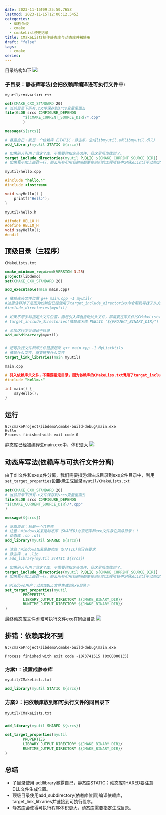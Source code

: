 ```yaml
---
date: 2023-11-15T09:25:50.765Z
lastmod: 2023-11-15T12:00:12.545Z
categories:
  - 编程杂谈
  - cmake
  - cmakeList使用记录
title: CMakeLists制作静态库与动态库并被使用
draft: "false"
tags:
  - cmake
series:
---
```



目录结构如下
![](Pasted%20image%2020231115191853.png)

### 子目录：静态库写法(会把依赖库编译进可执行文件中)
`myutil/CMakeLists.txt`
```cmake
set(CMAKE_CXX_STANDARD 20) 
# 当前目录下所有.c文件保存到srcs变量里面去
file(GLOB srcs CONFIGURE_DEPENDS
        "${CMAKE_CURRENT_SOURCE_DIR}/*.cpp"
        )

message(${srcs})

# 暴露自己：我是一个依赖库（STATIC：静态库，生成libmyutil.a和libmyutil.dll)
add_library(myutil STATIC ${srcs})

# 如果别人引用了我这个库，不需要你指定头文件，我这里帮你找到了。
target_include_directories(myutil PUBLIC ${CMAKE_CURRENT_SOURCE_DIR})
# 如果我不加上面这一行，那么所有引用我的库都要在他们的工程项目中CMakeLists手动指定头文件目录
```

`myutil/hello.cpp`
```cpp
#include "hello.h"  
#include <iostream>  
  
void sayHello() {  
    printf("Hello");  
}
```

`myutil/hello.h`
```cpp
#ifndef HELLO_H  
#define HELLO_H  
void sayHello();  
#endif
```


## 顶级目录（主程序）
`CMakeLists.txt`
```cmake
cmake_minimum_required(VERSION 3.25)
project(libdemo)
set(CMAKE_CXX_STANDARD 20)

add_executable(main main.cpp)

# 依赖库头文件位置 g++ main.cpp -I myutil/
#这里注释掉了是因为依赖包已经使用了target_include_directories命令帮我寻找了头文件。
#include_directories(myutil)

# 如果不想手动指定头文件位置，而是引入库就自动找头文件，那需要在库文件的CMakeLists中使用
# target_include_directories(依赖库名称 PUBLIC "${PROJECT_BINARY_DIR}")

# 添加这行才会编译子目录
add_subdirectory(myutil)


# 把可执行文件和库文件链接起来 g++ main.cpp -I MyListUtils
# 依赖什么文件，就要链接什么文件
target_link_libraries(main myutil)

```


`main.cpp`
```cpp
# 引入依赖库头文件，不需要指定目录，因为依赖库的CMakeLiss.txt调用了target_include_directories
#include "hello.h"  
  
int main() {  
    sayHello();  
}
```

## 运行
```
G:\cmakeProject\libdemo\cmake-build-debug\main.exe
Hello
Process finished with exit code 0
```
静态库已经被编译进main.exe中，体积更大
![](Pasted%20image%2020231115195518.png)


## 动态库写法(依赖库与可执行文件分离)
由于dll文件和exe文件分离，我们需要指定dll生成目录到exe文件目录中，利用`set_target_properties`设置dll生成目录
`myutil/CMakeLists.txt`
```cmake
set(CMAKE_CXX_STANDARD 20)
# 当前目录下所有.c文件保存到srcs变量里面去
file(GLOB srcs CONFIGURE_DEPENDS
"${CMAKE_CURRENT_SOURCE_DIR}/*.cpp"
)

message(${srcs})

# 暴露自己：我是一个共享库
# 注意：Windows如果是动态库（SHARED)必须把库和exe文件放在同级目录！！
# 动态库 .so .dll
add_library(myutil SHARED ${srcs})

# 注意：Windows如果是静态库（STATIC)则没有要求
# 静态库 .a .lib
# add_library(myutil STATIC ${srcs})

# 如果别人引用了我这个库，不需要你指定头文件，我这里帮你找到了。
target_include_directories(myutil PUBLIC ${CMAKE_CURRENT_SOURCE_DIR})
# 如果我不加上面这一行，那么所有引用我的库都要在他们的工程项目中CMakeLists手动指定头文件目录

# Windows用户：动态库DLL文件生成到exe目录下
set_target_properties(myutil
        PROPERTIES
        LIBRARY_OUTPUT_DIRECTORY ${CMAKE_BINARY_DIR}/
        RUNTIME_OUTPUT_DIRECTORY ${CMAKE_BINARY_DIR}/
)

```

最终动态库文件dll和可执行文件exe在同级目录
![](Pasted%20image%2020231115193504.png)



## 排错：依赖库找不到
```
G:\cmakeProject\libdemo\cmake-build-debug\main.exe

Process finished with exit code -1073741515 (0xC0000135)
```

### 方案1：设置成静态库
`myutil/CMakeLists.txt`
```cmake
add_library(myutil STATIC ${srcs})
```


### 方案2：把依赖库放到和可执行文件的同目录下
`myutil/CMakeLists.txt`
```cmake

add_library(myutil SHARED ${srcs})

set_target_properties(myutil  
        PROPERTIES  
        LIBRARY_OUTPUT_DIRECTORY ${CMAKE_BINARY_DIR}/  
        RUNTIME_OUTPUT_DIRECTORY ${CMAKE_BINARY_DIR}/  
)
```

## 总结 
- 子目录使用 addlibrary暴露自己，静态库STATIC；动态库SHARED要注意DLL文件生成位置。
- 顶级目录使用add_subdirectory(依赖库位置)编译依赖库，target_link_libraries并链接到可执行程序。
- 静态库会使得可执行程序体积更大，动态库需要指定生成目录。
